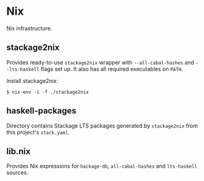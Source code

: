 # Nix

Nix infrastructure.

## stackage2nix

Provides ready-to-use `stackage2nix` wrapper with
`--all-cabal-hashes` and `--lts-haskell` flags set up. It also has all
required executables on `PATH`.

Install stackage2nix:

```
$ nix-env -i -f ./stackage2nix
```

## haskell-packages

Directory contains Stackage LTS packages generated by `stackage2nix` from this
project's `stack.yaml`.

## lib.nix

Provides Nix expressions for `hackage-db`, `all-cabal-hashes` and `lts-haskell`
sources.

